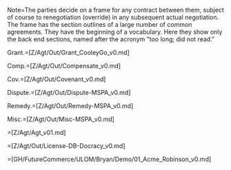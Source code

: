 Note=The parties decide on a frame for any contract between them, subject of course to renegotiation (override) in any subsequent actual negotiation.  The frame has the section outlines of a large number of common agreements.  They have the beginning of a vocabulary.  Here they show only the back end sections, named after the acronym "too long; did not read."

Grant.=[Z/Agt/Out/Grant_CooleyGo_v0.md]

Comp.=[Z/Agt/Out/Compensate_v0.md]

Cov.=[Z/Agt/Out/Covenant_v0.md]

Dispute.=[Z/Agt/Out/Dispute-MSPA_v0.md]

Remedy.=[Z/Agt/Out/Remedy-MSPA_v0.md]

Misc.=[Z/Agt/Out/Misc-MSPA_v0.md]

=[Z/Agt/Agt_v01.md]

=[Z/Agt/Out/License-DB-Docracy_v0.md]

=[GH/FutureCommerce/ULOM/Bryan/Demo/01_Acme_Robinson_v0.md]
